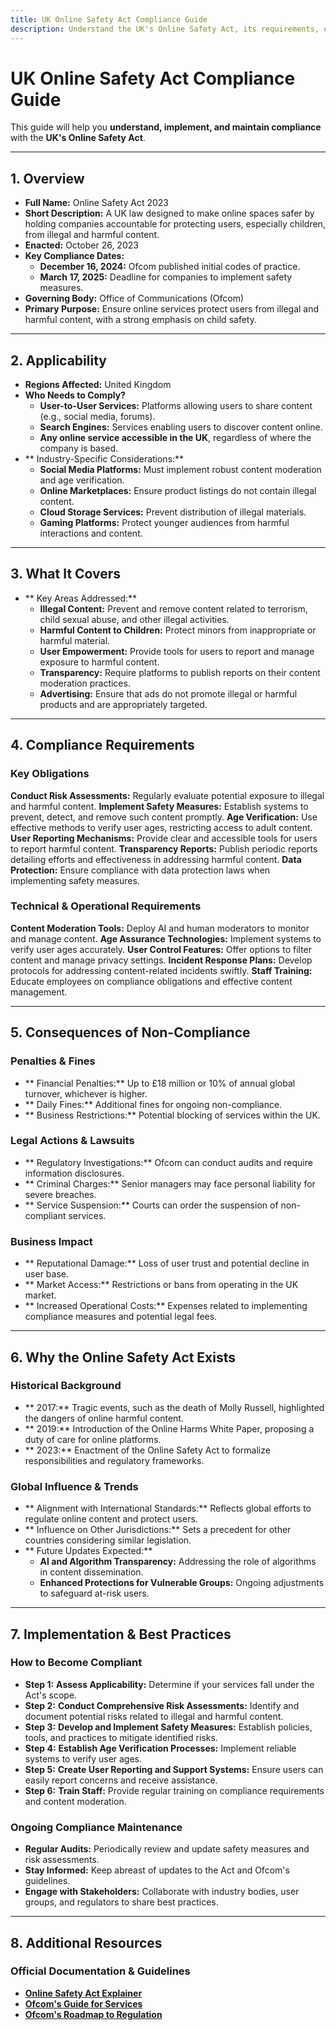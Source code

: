 ```yaml
---
title: UK Online Safety Act Compliance Guide
description: Understand the UK's Online Safety Act, its requirements, enforcement, and best practices for online services.
---
```


# **UK Online Safety Act Compliance Guide**
This guide will help you **understand, implement, and maintain compliance** with the **UK's Online Safety Act**.

---

## **1. Overview**
- **Full Name:** Online Safety Act 2023
- **Short Description:** A UK law designed to make online spaces safer by holding companies accountable for protecting users, especially children, from illegal and harmful content.
- **Enacted:** October 26, 2023
- **Key Compliance Dates:**
  - **December 16, 2024:** Ofcom published initial codes of practice.
  - **March 17, 2025:** Deadline for companies to implement safety measures.
- **Governing Body:** Office of Communications (Ofcom)
- **Primary Purpose:** Ensure online services protect users from illegal and harmful content, with a strong emphasis on child safety.

---

## **2. Applicability**
- **Regions Affected:** United Kingdom
- **Who Needs to Comply?**
  - **User-to-User Services:** Platforms allowing users to share content (e.g., social media, forums).
  - **Search Engines:** Services enabling users to discover content online.
  - **Any online service accessible in the UK**, regardless of where the company is based.
- ** Industry-Specific Considerations:**
  - **Social Media Platforms:** Must implement robust content moderation and age verification.
  - **Online Marketplaces:** Ensure product listings do not contain illegal content.
  - **Cloud Storage Services:** Prevent distribution of illegal materials.
  - **Gaming Platforms:** Protect younger audiences from harmful interactions and content.

---

## **3. What It Covers**
- ** Key Areas Addressed:**
  -  **Illegal Content:** Prevent and remove content related to terrorism, child sexual abuse, and other illegal activities.
  -  **Harmful Content to Children:** Protect minors from inappropriate or harmful material.
  -  **User Empowerment:** Provide tools for users to report and manage exposure to harmful content.
  -  **Transparency:** Require platforms to publish reports on their content moderation practices.
  -  **Advertising:** Ensure that ads do not promote illegal or harmful products and are appropriately targeted.

---

## **4. Compliance Requirements**
### **Key Obligations**
 **Conduct Risk Assessments:** Regularly evaluate potential exposure to illegal and harmful content.
 **Implement Safety Measures:** Establish systems to prevent, detect, and remove such content promptly.
 **Age Verification:** Use effective methods to verify user ages, restricting access to adult content.
 **User Reporting Mechanisms:** Provide clear and accessible tools for users to report harmful content.
 **Transparency Reports:** Publish periodic reports detailing efforts and effectiveness in addressing harmful content.
 **Data Protection:** Ensure compliance with data protection laws when implementing safety measures.

### **Technical & Operational Requirements**
 **Content Moderation Tools:** Deploy AI and human moderators to monitor and manage content.
 **Age Assurance Technologies:** Implement systems to verify user ages accurately.
 **User Control Features:** Offer options to filter content and manage privacy settings.
 **Incident Response Plans:** Develop protocols for addressing content-related incidents swiftly.
 **Staff Training:** Educate employees on compliance obligations and effective content management.

---

## **5. Consequences of Non-Compliance**
### **Penalties & Fines**
- ** Financial Penalties:** Up to £18 million or 10% of annual global turnover, whichever is higher.
- ** Daily Fines:** Additional fines for ongoing non-compliance.
- ** Business Restrictions:** Potential blocking of services within the UK.

### **Legal Actions & Lawsuits**
- ** Regulatory Investigations:** Ofcom can conduct audits and require information disclosures.
- ** Criminal Charges:** Senior managers may face personal liability for severe breaches.
- ** Service Suspension:** Courts can order the suspension of non-compliant services.

### **Business Impact**
- ** Reputational Damage:** Loss of user trust and potential decline in user base.
- ** Market Access:** Restrictions or bans from operating in the UK market.
- ** Increased Operational Costs:** Expenses related to implementing compliance measures and potential legal fees.

---

## **6. Why the Online Safety Act Exists**
### **Historical Background**
- ** 2017:** Tragic events, such as the death of Molly Russell, highlighted the dangers of online harmful content.
- ** 2019:** Introduction of the Online Harms White Paper, proposing a duty of care for online platforms.
- ** 2023:** Enactment of the Online Safety Act to formalize responsibilities and regulatory frameworks.

### **Global Influence & Trends**
- ** Alignment with International Standards:** Reflects global efforts to regulate online content and protect users.
- ** Influence on Other Jurisdictions:** Sets a precedent for other countries considering similar legislation.
- ** Future Updates Expected:**
  - **AI and Algorithm Transparency:** Addressing the role of algorithms in content dissemination.
  - **Enhanced Protections for Vulnerable Groups:** Ongoing adjustments to safeguard at-risk users.

---

## **7. Implementation & Best Practices**
### **How to Become Compliant**
- **Step 1:** **Assess Applicability:** Determine if your services fall under the Act's scope.
- **Step 2:** **Conduct Comprehensive Risk Assessments:** Identify and document potential risks related to illegal and harmful content.
- **Step 3:** **Develop and Implement Safety Measures:** Establish policies, tools, and practices to mitigate identified risks.
- **Step 4:** **Establish Age Verification Processes:** Implement reliable systems to verify user ages.
- **Step 5:** **Create User Reporting and Support Systems:** Ensure users can easily report concerns and receive assistance.
- **Step 6:** **Train Staff:** Provide regular training on compliance requirements and content moderation.

### **Ongoing Compliance Maintenance**
- **Regular Audits:** Periodically review and update safety measures and risk assessments.
- **Stay Informed:** Keep abreast of updates to the Act and Ofcom's guidelines.
- **Engage with Stakeholders:** Collaborate with industry bodies, user groups, and regulators to share best practices.

---

## **8. Additional Resources**
### **Official Documentation & Guidelines**
- **[Online Safety Act Explainer](https://www.gov.uk/government/publications/online-safety-act-explainer/online-safety-act-explainer)**
- **[Ofcom's Guide for Services](https://www.ofcom.org.uk/online-safety/illegal-and-harmful-content/guide-for-services/)**
- **[Ofcom's Roadmap to Regulation](https://www.ofcom.org.uk/online-safety/illegal-and-harmful-content/roadmap)**
 
